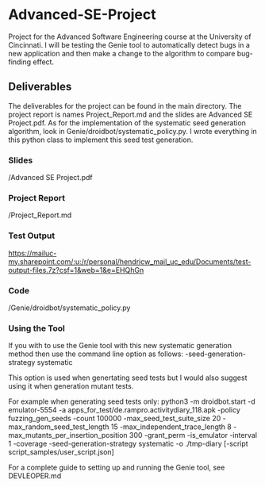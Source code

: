 # Advanced-SE-Project
Project for the Advanced Software Engineering course at the University of Cincinnati. I will be testing the Genie tool to automatically detect bugs in a new application and then make a change to the algorithm to compare bug-finding effect.

## Deliverables
The deliverables for the project can be found in the main directory. The project report is names Project_Report.md and the slides are Advanced SE Project.pdf. As for the implementation of the systematic seed generation algorithm, 
look in Genie/droidbot/systematic_policy.py. I wrote everything in this python class to implement this seed test generation.

### Slides
/Advanced SE Project.pdf

### Project Report
/Project_Report.md

### Test Output
https://mailuc-my.sharepoint.com/:u:/r/personal/hendricw_mail_uc_edu/Documents/test-output-files.7z?csf=1&web=1&e=EHQhGn

### Code
/Genie/droidbot/systematic_policy.py

### Using the Tool
If you with to use the Genie tool with this new systematic generation method then use the command line option as follows: -seed-generation-strategy systematic

This option is used when genertating seed tests but I would also suggest using it when generation mutant tests.

For example when generating seed tests only: python3 -m droidbot.start -d emulator-5554 -a apps_for_test/de.rampro.activitydiary_118.apk -policy fuzzing_gen_seeds -count 100000 -max_seed_test_suite_size 20 -max_random_seed_test_length 15 -max_independent_trace_length 8 -max_mutants_per_insertion_position 300 -grant_perm -is_emulator -interval 1 -coverage -seed-generation-strategy systematic -o ./tmp-diary [-script script_samples/user_script.json]

For a complete guide to setting up and running the Genie tool, see DEVLEOPER.md
